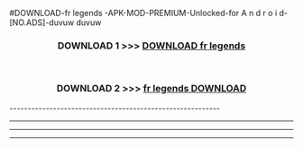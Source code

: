 #DOWNLOAD-fr legends -APK-MOD-PREMIUM-Unlocked-for A n d r o i d-[NO.ADS]-duvuw duvuw 



<div align="center">

<h3>DOWNLOAD 1 >>> <a href="https://getmod2.web.app/?judul=fr legends ">DOWNLOAD fr legends </a></h3><br>

<h3>DOWNLOAD 2 >>> <a href="https://getmod2.web.app/?judul=fr legends ">fr legends  DOWNLOAD </a></h3>

</div>
----------------------------------------------------------

----------------------------------------------------------

----------------------------------------------------------

----------------------------------------------------------



